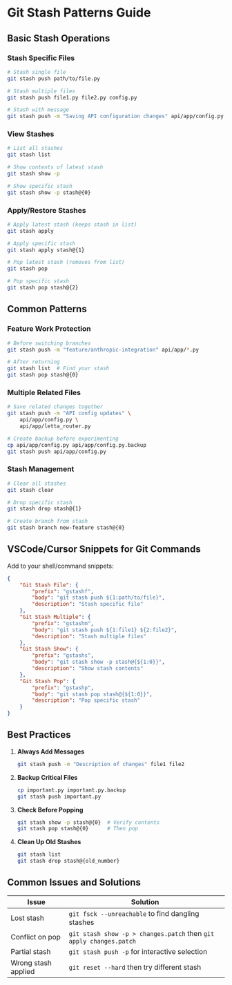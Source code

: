 # Git Stash Patterns Guide

## Basic Stash Operations

### Stash Specific Files
```bash
# Stash single file
git stash push path/to/file.py

# Stash multiple files
git stash push file1.py file2.py config.py

# Stash with message
git stash push -m "Saving API configuration changes" api/app/config.py
```

### View Stashes
```bash
# List all stashes
git stash list

# Show contents of latest stash
git stash show -p

# Show specific stash
git stash show -p stash@{0}
```

### Apply/Restore Stashes
```bash
# Apply latest stash (keeps stash in list)
git stash apply

# Apply specific stash
git stash apply stash@{1}

# Pop latest stash (removes from list)
git stash pop

# Pop specific stash
git stash pop stash@{2}
```

## Common Patterns

### Feature Work Protection
```bash
# Before switching branches
git stash push -m "feature/anthropic-integration" api/app/*.py

# After returning
git stash list  # Find your stash
git stash pop stash@{0}
```

### Multiple Related Files
```bash
# Save related changes together
git stash push -m "API config updates" \
    api/app/config.py \
    api/app/letta_router.py

# Create backup before experimenting
cp api/app/config.py api/app/config.py.backup
git stash push api/app/config.py
```

### Stash Management
```bash
# Clear all stashes
git stash clear

# Drop specific stash
git stash drop stash@{1}

# Create branch from stash
git stash branch new-feature stash@{0}
```

## VSCode/Cursor Snippets for Git Commands

Add to your shell/command snippets:

```json
{
    "Git Stash File": {
        "prefix": "gstashf",
        "body": "git stash push ${1:path/to/file}",
        "description": "Stash specific file"
    },
    "Git Stash Multiple": {
        "prefix": "gstashm",
        "body": "git stash push ${1:file1} ${2:file2}",
        "description": "Stash multiple files"
    },
    "Git Stash Show": {
        "prefix": "gstashs",
        "body": "git stash show -p stash@{${1:0}}",
        "description": "Show stash contents"
    },
    "Git Stash Pop": {
        "prefix": "gstashp",
        "body": "git stash pop stash@{${1:0}}",
        "description": "Pop specific stash"
    }
}
```

## Best Practices

1. **Always Add Messages**
   ```bash
   git stash push -m "Description of changes" file1 file2
   ```

2. **Backup Critical Files**
   ```bash
   cp important.py important.py.backup
   git stash push important.py
   ```

3. **Check Before Popping**
   ```bash
   git stash show -p stash@{0}  # Verify contents
   git stash pop stash@{0}      # Then pop
   ```

4. **Clean Up Old Stashes**
   ```bash
   git stash list
   git stash drop stash@{old_number}
   ```

## Common Issues and Solutions

| Issue | Solution |
|-------|----------|
| Lost stash | `git fsck --unreachable` to find dangling stashes |
| Conflict on pop | `git stash show -p > changes.patch` then `git apply changes.patch` |
| Partial stash | `git stash push -p` for interactive selection |
| Wrong stash applied | `git reset --hard` then try different stash |
``` 